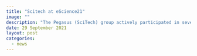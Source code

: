 ```yaml
---
title: "Scitech at eScience21"
image: ""
description: "The Pegasus (SciTech) group actively participated in several events and presented talks in workshops, posters, and presented papers at eScience 2021."
date: 29 September 2021
layout: post
categories:
  - news
---
```


